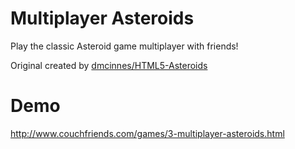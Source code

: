 # Multiplayer Asteroids
Play the classic Asteroid game multiplayer with friends!

Original created by [dmcinnes/HTML5-Asteroids](https://github.com/dmcinnes/HTML5-Asteroids)

# Demo
http://www.couchfriends.com/games/3-multiplayer-asteroids.html